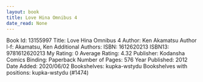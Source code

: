 ```yaml
---
layout: book
title: Love Hina Omnibus 4
date_read: None
---
```


Book Id: 13155997
Title: Love Hina Omnibus 4
Author: Ken Akamatsu
Author l-f: Akamatsu, Ken
Additional Authors: 
ISBN: 1612620213
ISBN13: 9781612620213
My Rating: 0
Average Rating: 4.32
Publisher: Kodansha Comics
Binding: Paperback
Number of Pages: 576
Year Published: 2012
Date Added: 2020/06/02
Bookshelves: kupka-wstydu
Bookshelves with positions: kupka-wstydu (#1474)

